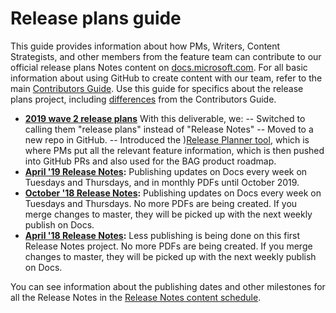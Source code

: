 # Release plans guide

This guide provides information about how PMs, Writers, Content Strategists, and other members from the feature team can contribute to our official release plans Notes content on [docs.microsoft.com](https://docs.microsoft.com/en-us/business-applications-release-notes/). 
For all basic information about using GitHub to create content with our team, refer to the main [Contributors Guide](contributors-guide.md). Use this guide for specifics about the release plans project, including [differences](rn-dos-donts.md) from the Contributors Guide. 

- **[2019 wave 2 release plans](https://docs.microsoft.com/en-us/dynamics365-release-plan/2019wave2/)** With this deliverable, we:
-- Switched to calling them "release plans" instead of "Release Notes"
-- Moved to a new repo in GitHub.
-- Introduced the )[Release Planner tool](https://exp.crm.dynamics.com/main.aspx?appid=0fe9f79a-a1f6-4064-af95-ded6c5e7bd5c&pagetype=entitylist&etn=rn_releasenote), which is where PMs put all the relevant feature information, which is then pushed into GitHub PRs and also used for the BAG product roadmap. 
- **[April '19 Release Notes](https://docs.microsoft.com/en-us/business-applications-release-notes/April19/index):** Publishing updates on Docs every week on Tuesdays and Thursdays, and in monthly PDFs until October 2019.
- **[October '18 Release Notes](https://docs.microsoft.com/en-us/business-applications-release-notes/October18/index):** Publishing updates on Docs every week on Tuesdays and Thursdays. No more PDFs are being created. If you merge changes to master, they will be picked up with the next weekly publish on Docs.
- **[April '18 Release Notes](https://docs.microsoft.com/en-us/business-applications-release-notes/April18/index):** Less publishing is being done on this first Release Notes project. No more PDFs are being created. If you merge changes to master, they will be picked up with the next weekly publish on Docs. 

You can see information about the publishing dates and other milestones for all the Release Notes in the [Release Notes content schedule](https://na01.safelinks.protection.outlook.com/?url=https:%2F%2Fteams.microsoft.com%2F_%23%2Fxlsx%2Fviewer%2Fteams%2Fhttps:~2F~2Fmicrosoft.sharepoint.com~2Fteams~2FProjectBahnhof~2FShared%2520Documents~2FGeneral~2FFall%252018%2520Planning~2FReleaseNotes_Content_Schedule.xlsx%3FthreadId%3D19:82412c604ef24473ac0a663c5e945d5f%2540thread.skype%26baseUrl%3Dhttps:~2F~2Fmicrosoft.sharepoint.com~2Fteams~2FProjectBahnhof%26fileId%3DAE62AD14-9AB2-4960-9381-E6E5C7D5A056%26ctx%3Dfiles%26viewerAction%3Dview&data=02%7C01%7Crenwe%40microsoft.com%7Cd8646375219c4fd2191708d633b5ab47%7C72f988bf86f141af91ab2d7cd011db47%7C1%7C0%7C636753252689410027&sdata=hUG9z2BlvRNmMatC9WGX%2FSoVqm14gP0fa1uLy%2BTngis%3D&reserved=0).
